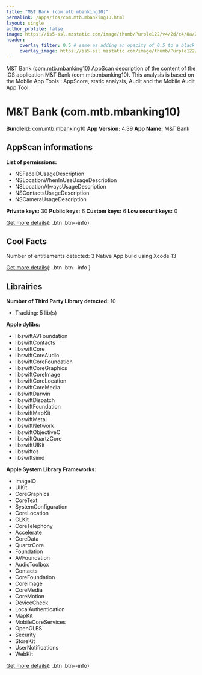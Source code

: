 ```yaml
---
title: "M&T Bank (com.mtb.mbanking10)"
permalink: /apps/ios/com.mtb.mbanking10.html
layout: single
author_profile: false
image: https://is5-ssl.mzstatic.com/image/thumb/Purple122/v4/2d/c4/8a/2dc48abb-9b45-0a48-aa39-72c33e6a8cc8/AppIcon-0-0-1x_U007emarketing-0-0-0-7-0-0-sRGB-0-0-0-GLES2_U002c0-512MB-85-220-0-0.png/512x512bb.jpg
header: 
     overlay_filter: 0.5 # same as adding an opacity of 0.5 to a black background
     overlay_image: https://is5-ssl.mzstatic.com/image/thumb/Purple122/v4/2d/c4/8a/2dc48abb-9b45-0a48-aa39-72c33e6a8cc8/AppIcon-0-0-1x_U007emarketing-0-0-0-7-0-0-sRGB-0-0-0-GLES2_U002c0-512MB-85-220-0-0.png/512x512bb.jpg
---
```

M&T Bank (com.mtb.mbanking10) AppScan description of the content of the iOS application M&T Bank (com.mtb.mbanking10). This analysis is based on the Mobile App Tools : AppScore, static analysis, Audit and the Mobile Audit App Tool.

# M&T Bank (com.mtb.mbanking10)

**BundleId:** com.mtb.mbanking10
**App Version:** 4.39
**App Name:** M&T Bank


## AppScan informations 

**List of permissions:** 
- NSFaceIDUsageDescription
- NSLocationWhenInUseUsageDescription
- NSLocationAlwaysUsageDescription
- NSContactsUsageDescription
- NSCameraUsageDescription
  
  
**Private keys:** 30
**Public keys:** 6
**Custom keys:** 6
**Low securit keys:** 0
  
[Get more details](/pricing.html){: .btn .btn--info}

## Cool Facts

Number of entitlements detected: 3
Native App
build using Xcode 13
  
[Get more details](/pricing.html){: .btn .btn--info }

## Librairies 
**Number of Third Party Library detected:** 10
- Tracking: 5 lib(s)


**Apple dylibs:**
- libswiftAVFoundation
- libswiftContacts
- libswiftCore
- libswiftCoreAudio
- libswiftCoreFoundation
- libswiftCoreGraphics
- libswiftCoreImage
- libswiftCoreLocation
- libswiftCoreMedia
- libswiftDarwin
- libswiftDispatch
- libswiftFoundation
- libswiftMapKit
- libswiftMetal
- libswiftNetwork
- libswiftObjectiveC
- libswiftQuartzCore
- libswiftUIKit
- libswiftos
- libswiftsimd


**Apple System Library Frameworks:**
- ImageIO
- UIKit
- CoreGraphics
- CoreText
- SystemConfiguration
- CoreLocation
- GLKit
- CoreTelephony
- Accelerate
- CoreData
- QuartzCore
- Foundation
- AVFoundation
- AudioToolbox
- Contacts
- CoreFoundation
- CoreImage
- CoreMedia
- CoreMotion
- DeviceCheck
- LocalAuthentication
- MapKit
- MobileCoreServices
- OpenGLES
- Security
- StoreKit
- UserNotifications
- WebKit


  
[Get more details](/pricing.html){: .btn .btn--info}

